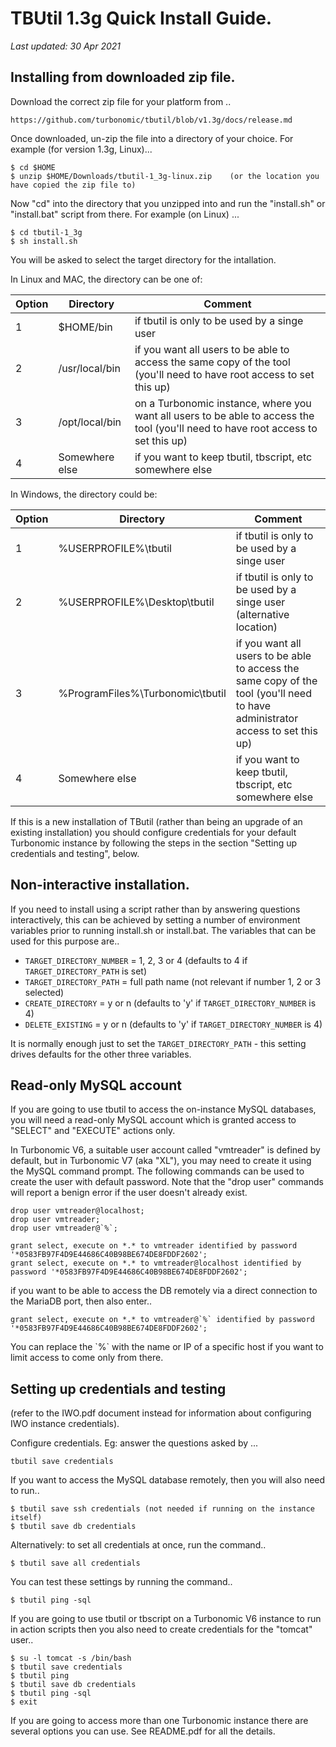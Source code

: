 # TBUtil 1.3g Quick Install Guide.

*Last updated: 30 Apr 2021*

## Installing from downloaded zip file.

Download the correct zip file for your platform from ..

`https://github.com/turbonomic/tbutil/blob/v1.3g/docs/release.md`

Once downloaded, un-zip the file into a directory of your choice. For example (for version 1.3g, Linux)...

```
$ cd $HOME
$ unzip $HOME/Downloads/tbutil-1_3g-linux.zip    (or the location you have copied the zip file to)
```

Now "cd" into the directory that you unzipped into and run the "install.sh" or "install.bat" script from there. For example (on Linux) ...

```
$ cd tbutil-1_3g
$ sh install.sh
```

You will be asked to select the target directory for the intallation.

In Linux and MAC, the directory can be one of:

| Option | Directory | Comment |
| ------ | --------- | --------|
| 1 | $HOME/bin | if tbutil is only to be used by a singe user |
| 2 | /usr/local/bin | if you want all users to be able to access the same copy of the tool (you'll need to have root access to set this up) |
| 3 | /opt/local/bin | on a Turbonomic instance, where you want all users to be able to access the tool (you'll need to have root access to set this up) |
| 4 | Somewhere else | if you want to keep tbutil, tbscript, etc somewhere else |

In Windows, the directory could be:

| Option | Directory | Comment |
| ------ | --------- | --------|
| 1 | %USERPROFILE%\tbutil | if tbutil is only to be used by a singe user |
| 2 | %USERPROFILE%\Desktop\tbutil | if tbutil is only to be used by a singe user (alternative location) |
| 3 | %ProgramFiles%\Turbonomic\tbutil | if you want all users to be able to access the same copy of the tool (you'll need to have administrator access to set this up) |
| 4 | Somewhere else | if you want to keep tbutil, tbscript, etc somewhere else |

If this is a new installation of TButil (rather than being an upgrade of an existing installation) you should configure credentials for your default Turbonomic instance by following the steps in the section "Setting up credentials and testing", below.

## Non-interactive installation.

If you need to install using a script rather than by answering questions interactively, this can be achieved by setting a number of environment variables prior to running install.sh or install.bat. The variables that can be used for this purpose are..

- `TARGET_DIRECTORY_NUMBER` = 1, 2, 3 or 4 (defaults to 4 if `TARGET_DIRECTORY_PATH` is set)
- `TARGET_DIRECTORY_PATH` = full path name (not relevant if number 1, 2 or 3 selected)
- `CREATE_DIRECTORY` = y or n (defaults to 'y' if `TARGET_DIRECTORY_NUMBER` is 4)
- `DELETE_EXISTING` = y or n (defaults to 'y' if `TARGET_DIRECTORY_NUMBER` is 4)

It is normally enough just to set the `TARGET_DIRECTORY_PATH` - this setting drives defaults for the other three variables.

## Read-only MySQL account

If you are going to use tbutil to access the on-instance MySQL databases, you will need a read-only MySQL account which is granted access to "SELECT" and "EXECUTE" actions only.

In Turbonomic V6, a suitable user account called "vmtreader" is defined by default, but in Turbonomic V7 (aka "XL"), you may need to create it using the MySQL command prompt. The following commands can be used to create the user with default password. Note that the "drop user" commands will report a benign error if the user doesn't already exist.

```
drop user vmtreader@localhost;
drop user vmtreader;
drop user vmtreader@`%`;

grant select, execute on *.* to vmtreader identified by password '*0583FB97F4D9E44686C40B98BE674DE8FDDF2602';
grant select, execute on *.* to vmtreader@localhost identified by password '*0583FB97F4D9E44686C40B98BE674DE8FDDF2602';
```

if you want to be able to access the DB remotely via a direct connection to the MariaDB port, then also enter..

```
grant select, execute on *.* to vmtreader@`%` identified by password '*0583FB97F4D9E44686C40B98BE674DE8FDDF2602';
```

You can replace the \`%\` with the name or IP of a specific host if you want to limit access to come only from there.


## Setting up credentials and testing

(refer to the IWO.pdf document instead for information about configuring IWO instance credentials).

Configure credentials. Eg: answer the questions asked by ...

```
tbutil save credentials
```

If you want to access the MySQL database remotely, then you will also need to run..

```
$ tbutil save ssh credentials (not needed if running on the instance itself)
$ tbutil save db credentials
```

Alternatively: to set all credentials at once, run the command..

```
$ tbutil save all credentials
```

You can test these settings by running the command..

```
$ tbutil ping -sql
```

If you are going to use tbutil or tbscript on a Turbonomic V6 instance to run in action scripts then you also need to create credentials for the "tomcat" user..

```
$ su -l tomcat -s /bin/bash
$ tbutil save credentials
$ tbutil ping
$ tbutil save db credentials
$ tbutil ping -sql
$ exit
```

If you are going to access more than one Turbonomic instance there are several options you can use. See README.pdf for all the details.
